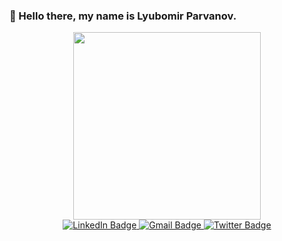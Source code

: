 ### 👋 Hello there, my name is Lyubomir Parvanov.

<!--
**lyuboparvanov/lyuboparvanov** is a ✨ _special_ ✨ repository because its `README.md` (this file) appears on your GitHub profile.

Here are some ideas to get you started:

- 🔭 I’m currently working on ...
- 🌱 I’m currently learning ...
- 👯 I’m looking to collaborate on ...
- 🤔 I’m looking for help with ...
- 💬 Ask me about ...
- 📫 How to reach me: ...
- 😄 Pronouns: ...
- ⚡ Fun fact: ...
-->
<div id="header" align="center">
  <img src="https://media.giphy.com/media/qgQUggAC3Pfv687qPC/giphy.gif" width="300"/>
</div>


<div id="badges" align="center">
  <a href="https://www.linkedin.com/in/lyubomir-parvanov-75903a251/">
   <img src="https://img.shields.io/badge/LinkedIn-blue?style=for-the-badge&logo=linkedin&logoColor=white" alt="LinkedIn Badge"/>
  </a>
  <a href="mailto:lyuboparvanovv@gmail.com">
   <img src="https://img.shields.io/badge/Gmail-red?style=for-the-badge&logo=gmail&logoColor=white" alt="Gmail Badge"/>
  </a>
  <a href="https://github.com/lyuboparvanov">
   <img src="https://img.shields.io/badge/GitHub-black?style=for-the-badge&logo=github&logoColor=white" alt="Twitter Badge"/>
  </a>
</div>
